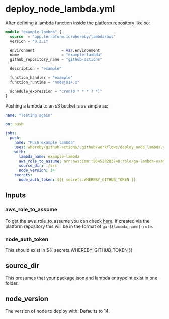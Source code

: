 # deploy_node_lambda.yml

After defining a lambda function inside the [platform repository](https://github.com/whereby/platform) like so:

```tf
module "example-lambda" {
  source  = "app.terraform.io/whereby/lambda/aws"
  version = "0.2.1"

  environment            = var.environment
  name                   = "example-lambda"
  github_repository_name = "github-actions"

  description = "example"

  function_handler = "example"
  function_runtime = "nodejs14.x"

  schedule_expression = "cron(0 * * * ? *)"
}
```

Pushing a lambda to an s3 bucket is as simple as:

```yaml
name: "Testing again"

on: push

jobs:
  push:
    name: "Push example lambda"
    uses: whereby/github-actions/.github/workflows/deploy_node_lambda.yml@1.0.0
    with:
      lambda_name: example-lambda
      aws_role_to_assume: arn:aws:iam::964528283748:role/ga-lambda-example-lambda-role
      source_dir: ./src
      node_version: 14
    secrets:
      node_auth_token: ${{ secrets.WHEREBY_GITHUB_TOKEN }}
```

## Inputs

### aws_role_to_assume

To get the aws_role_to_assume you can check [here](https://us-east-1.console.aws.amazon.com/iamv2/home?region=eu-west-1#/roles). If created via the platform repository this will be in the format of `ga-${lambda_name}-role`.

### node_auth_token

This should exist in ${{ secrets.WHEREBY_GITHUB_TOKEN }}

## source_dir

This presumes that your package.json and lambda entrypoint exist in one folder.

## node_version
The version of node to deploy with. Defaults to 14.